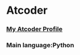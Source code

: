 # Atcoder

### [My Atcoder Profile](https://atcoder.jp/users/Yumekawa_chan)

### Main language:Python




